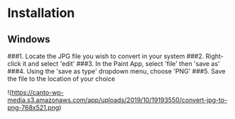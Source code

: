 # Installation

  ## Windows
  
  ###1. Locate the JPG file you wish to convert in your system
  ###2. Right-click it and select 'edit'
  ###3. In the Paint App, select 'file' then 'save as'
  ###4. Using the 'save as type' dropdown menu, choose 'PNG'
  ###5. Save the file to the location of your choice

  !(https://canto-wp-media.s3.amazonaws.com/app/uploads/2019/10/19193550/convert-jpg-to-png-768x521.png)
